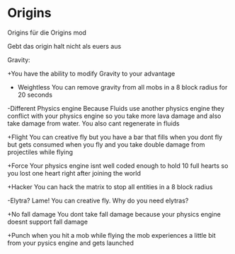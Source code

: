 # Origins
Origins für die Origins mod

Gebt das origin halt nicht als euers aus

Gravity:

  +You have the ability to modify Gravity to your advantage
  
  + Weightless
    You can remove gravity from all mobs in a 8 block radius for 20 seconds
    
  -Different Physics engine
    Because Fluids use another physics engine they conflict with your physics engine so you take more lava damage and also take damage from water. You also cant regenerate in fluids
    
  +Flight
    You can creative fly but you have a bar that fills when you dont fly but gets consumed when you fly and you take double damage from projectiles while flying
    
  +Force
    Your physics engine isnt well coded enough to hold 10 full hearts so you lost one heart right after joining the world
    
  +Hacker
    You can hack the matrix to stop all entities in a 8 block radius
    
  -Elytra?
    Lame! You can creative fly. Why do you need elytras?
    
  +No fall damage
    You dont take fall damage because your physics engine doesnt support fall damage
    
  +Punch
    when you hit a mob while flying the mob experiences a little bit from your pysics engine and gets launched
    
